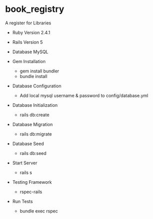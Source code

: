 # book_registry
A register for Libraries

* Ruby Version
  2.4.1

* Rails Version
  5

* Database
  MySQL

* Gem Installation
  - gem install bundler
  - bundle install

* Database Configuration
  - Add local mysql username & password to config/database.yml

* Database Initialization
  - rails db:create

* Database Migration
  - rails db:migrate

* Database Seed
  - rails db:seed

* Start Server
  - rails s

* Testing Framework
  - rspec-rails

* Run Tests
  - bundle exec rspec
